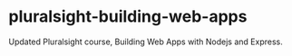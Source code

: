 # pluralsight-building-web-apps
Updated Pluralsight course, Building Web Apps with Nodejs and Express.
